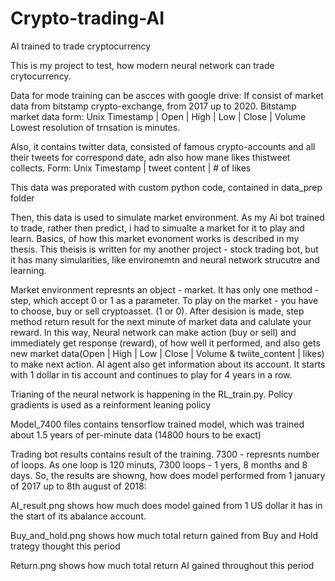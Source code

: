 # Crypto-trading-AI
AI trained to trade cryptocurrency

This is my project to test, how modern neural network can trade crytocurrency.



Data for mode training can be ascces with google drive:
If consist of market data from bitstamp crypto-exchange, from 2017 up to 2020.
  Bitstamp market data form:
  Unix Timestamp | Open	| High | Low | Close | Volume
Lowest resolution of trnsation is minutes.

Also, it contains twitter data, consisted of famous crypto-accounts and all their tweets for correspond date, adn also how mane likes thistweet collects.
Form:
  Unix Timestamp | tweet content	| # of likes



This data was preporated with custom python code, contained in data_prep folder



Then, this data is used to simulate market environment. As my Ai bot trained to trade, rather then predict, i had to simualte a market
for it to play and learn. Basics, of how this market evonoment works is described in my thesis. 
This theisis is written for my another project - stock trading bot, but it has many simularities, like environemtn and neural network strucutre and
learning.


Market environment represnts an object - market. It has only one method - step, which accept 0 or 1 as a parameter.
To play on the market - you have to choose, buy or sell cryptoasset. (1 or 0).
After desision is made, step method return result for the next minute of market data and calulate your reward.
In this way, Neural network can make action (buy or sell) and immediately get response (reward), of how well it performed, 
and also gets new market data(Open	| High | Low | Close | Volume & twiite_content | likes) to make next action.
AI agent also get information about its account. 
It starts with 1 dollar in tis account and continues to play for 4 years in a row.


Trianing of the neural network is happening in the RL_train.py. Policy gradients is used as a reinforment leaning policy




Model_7400 files contains tensorflow trained model, which was trained about 1.5 years of per-minute data (14800 hours to be exact)



Trading bot results contains result of the training.
7300 - represnts number of loops. As one loop is 120 minuts, 7300 loops - 1 yers, 8 months and 8 days. So, the results are showng, how does model performed from 1 january of 2017 up to 8th august of 2018:




AI_result.png shows how much does model gained from 1 US dollar it has in the start of its abalance account.

Buy_and_hold.png shows how much total return gained from Buy and Hold trategy thought this period

Return.png shows how much total return AI gained throughout this period


